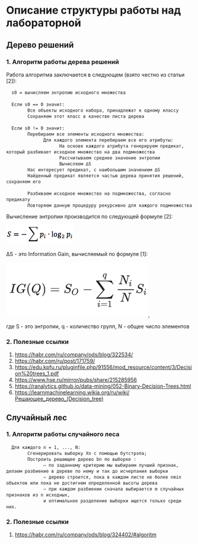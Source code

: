 # Описание структуры работы над лабораторной

## Дерево решений

### 1.      Алгоритм работы дерева решений

Работа алгоритма заключается в следующем (взято честно из статьи [2]):

      s0 = вычисляем энтропию исходного множества
      
      Если s0 == 0 значит:
            Все объекты исходного набора, принадлежат к одному классу
            Сохраняем этот класс в качестве листа дерева
            
      Если s0 != 0 значит:
            Перебираем все элементы исходного множества:
                  Для каждого элемента перебираем все его атрибуты:
                        На основе каждого атрибута генерируем предикат, который разбивает исходное множество на два подмножества
                        Рассчитываем среднее значение энтропии
                        Вычисляем ∆S
            Нас интересует предикат, с наибольшим значением ∆S
            Найденный предикат является частью дерева принятия решений, сохраняем его
            
            Разбиваем исходное множество на подмножества, согласно предикату
            Повторяем данную процедуру рекурсивно для каждого подмножества

Вычисление энтропии производится по следующей формуле [2]:

![Формула вычисления энтропии](https://github.com/Knzaytsev/IntroductionToML/raw/master/2%20lab/img/entropy.png)

∆S - это Information Gain, вычисляемый по формуле [1]:

![Формула вычисления Information Gain](https://github.com/Knzaytsev/IntroductionToML/raw/master/2%20lab/img/information%20gain.png),

где S - это энтропии, q - количество групп, N - общее число элементов


### 2.      Полезные ссылки
1.    https://habr.com/ru/company/ods/blog/322534/
2.    https://habr.com/ru/post/171759/
3.    https://edu.kpfu.ru/pluginfile.php/91556/mod_resource/content/3/Decision%20trees_1.pdf
4.    https://www.hse.ru/mirror/pubs/share/215285956
5.    https://ranalytics.github.io/data-mining/052-Binary-Decision-Trees.html
6.    https://learnmachinelearning.wikia.org/ru/wiki/Решающее_дерево_(Decision_tree)

## Случайный лес

### 1.      Алгоритм работы случайного леса

      Для каждого n = 1, ..., N:
            Сгенерировать выборку Xn с помощью бутстрэпа;
            Построить решающее дерево bn по выборке :
                  — по заданному критерию мы выбираем лучший признак, делаем разбиение в дереве по нему и так до исчерпания выборки
                  — дерево строится, пока в каждом листе не более nmin объектов или пока не достигнем определенной высоты дерева
                  — при каждом разбиении сначала выбирается m случайных признаков из n исходных,
                  и оптимальное разделение выборки ищется только среди них.

### 2.      Полезные ссылки
1.    https://habr.com/ru/company/ods/blog/324402/#algoritm
